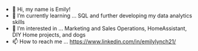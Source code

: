 - 👋 Hi, my name is Emily! 
- 🌱 I’m currently learning ... SQL and further developing my data analytics skills
- 👀 I’m interested in ... Marketing and Sales Operations, HomeAssistant, DIY Home projects, and dogs
- 📫 How to reach me ... https://www.linkedin.com/in/emilylynch21/

<!---
elynch21/elynch21 is a ✨ special ✨ repository because its `README.md` (this file) appears on your GitHub profile.
You can click the Preview link to take a look at your changes.
--->

